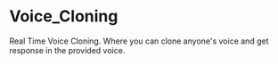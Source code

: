 # Voice_Cloning
Real Time Voice Cloning. Where you can clone anyone's voice and get response in the provided voice.
